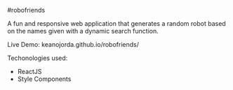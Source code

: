 #robofriends

A fun and responsive web application that generates a random robot based on the names given with a dynamic search function.

Live Demo:
keanojorda.github.io/robofriends/

Techonologies used:
- ReactJS
- Style Components
